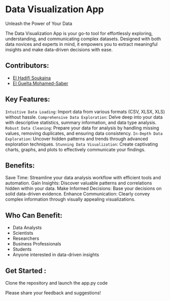   # Data Visualization App

Unleash the Power of Your Data

The Data Visualization App is your go-to tool for effortlessly exploring, understanding, and communicating complex datasets. Designed with both data novices and experts in mind, it empowers you to extract meaningful insights and make data-driven decisions with ease.

  ## Contributors:

- [El Hadifi Soukaina](https://github.com/eosoukaina)
- [El Guelta Mohamed-Saber](https://github.com/saber-elg)

## Key Features:

`Intuitive Data Loading`: Import data from various formats (CSV, XLSX, XLS) without hassle.
`Comprehensive Data Exploration`: Delve deep into your data with descriptive statistics, summary information, and data type analysis.
`Robust Data Cleaning`: Prepare your data for analysis by handling missing values, removing duplicates, and ensuring data consistency.
`In-Depth Data Exploration`: Uncover hidden patterns and trends through advanced exploration techniques.
`Stunning Data Visualization`: Create captivating charts, graphs, and plots to effectively communicate your findings.

  ## Benefits:

Save Time: Streamline your data analysis workflow with efficient tools and automation.
Gain Insights: Discover valuable patterns and correlations hidden within your data.
Make Informed Decisions: Base your decisions on solid data-driven evidence.
Enhance Communication: Clearly convey complex information through visually appealing visualizations.

  ## Who Can Benefit:

 - Data Analysts
 - Scientists
 - Researchers
 - Business Professionals
 - Students
 - Anyone interested in data-driven insights

  ## Get Started :

Clone the repository and launch the app.py code

Please share your feedback and suggestions!
